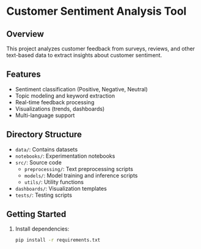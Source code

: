# Customer Sentiment Analysis Tool

## Overview
This project analyzes customer feedback from surveys, reviews, and other text-based data to extract insights about customer sentiment.

## Features
- Sentiment classification (Positive, Negative, Neutral)
- Topic modeling and keyword extraction
- Real-time feedback processing
- Visualizations (trends, dashboards)
- Multi-language support

## Directory Structure
- `data/`: Contains datasets
- `notebooks/`: Experimentation notebooks
- `src/`: Source code
  - `preprocessing/`: Text preprocessing scripts
  - `models/`: Model training and inference scripts
  - `utils/`: Utility functions
- `dashboards/`: Visualization templates
- `tests/`: Testing scripts

## Getting Started
1. Install dependencies:
   ```bash
   pip install -r requirements.txt
